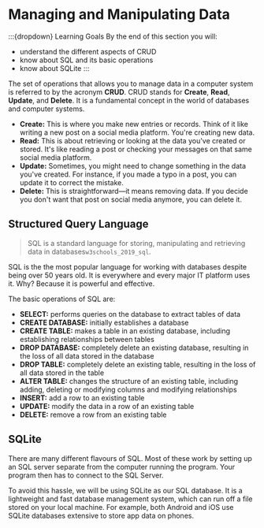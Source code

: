 # Managing and Manipulating Data

:::{dropdown} Learning Goals
By the end of this section you will:
- understand the different aspects of CRUD
- know about SQL and its basic operations
- know about SQLite
:::

The set of operations that allows you to manage data in a computer system is referred to by the acronym **CRUD**. CRUD stands for **Create**, **Read**, **Update**, and **Delete**. It is a fundamental concept in the world of databases and computer systems.

- **Create:** This is where you make new entries or records. Think of it like writing a new post on a social media platform. You're creating new data.
- **Read:** This is about retrieving or looking at the data you've created or stored. It's like reading a post or checking your messages on that same social media platform.
- **Update:** Sometimes, you might need to change something in the data you've created. For instance, if you made a typo in a post, you can update it to correct the mistake.
- **Delete:** This is straightforward—it means removing data. If you decide you don't want that post on social media anymore, you can delete it.

## Structured Query Language

> SQL is a standard language for storing, manipulating and retrieving data in databases`w3schools_2019_sql`.

SQL is the the most popular language for working with databases despite being over 50 years old. It is everywhere and every major IT platform uses it. Why? Because it is powerful and effective.

The basic operations of SQL are:

- **SELECT:** performs queries on the database to extract tables of data
- **CREATE DATABASE:** initially establishes a database
- **CREATE TABLE:** makes a table in an existing database, including establishing relationships between tables
- **DROP DATABASE:** completely delete an existing database, resulting in the loss of all data stored in the database
- **DROP TABLE:** completely delete an existing table, resulting in the loss of all data stored in the table
- **ALTER TABLE:** changes the structure of an existing table, including adding, deleting or modifying columns and modifying relationships
- **INSERT:** add a row to an existing table
- **UPDATE:** modify the data in a row of an existing table
- **DELETE:** remove a row from an existing table

## SQLite

There are many different flavours of SQL. Most of these work by setting up an SQL server separate from the computer running the program. Your program then has to connect to the SQL Server.

To avoid this hassle, we will be using SQLite as our SQL database. It is a lightweight and fast database management system, which can run off a file stored on your local machine. For example, both Android and iOS use SQLite databases extensive to store app data on phones.
